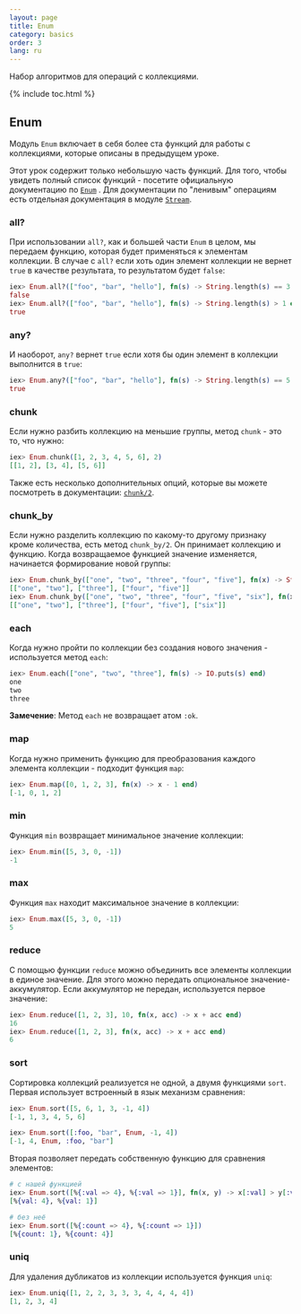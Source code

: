 ```yaml
---
layout: page
title: Enum
category: basics
order: 3
lang: ru
---
```


Набор алгоритмов для операций с коллекциями.

{% include toc.html %}

## Enum

Модуль `Enum` включает в себя более ста функций для работы с коллекциями, которые описаны в предыдущем уроке.

Этот урок содержит только небольшую часть функций. Для того, чтобы увидеть полный список функций - посетите официальную документацию по [`Enum`](http://elixir-lang.org/docs/stable/elixir/Enum.html) . Для документации по "ленивым" операциям есть отдельная документация в модуле [`Stream`](http://elixir-lang.org/docs/stable/elixir/Stream.html).

### all?

При использовании `all?`, как и большей части `Enum` в целом, мы передаем функцию, которая будет применяться к элементам коллекции. В случае с `all?` если хоть один элемент коллекции не вернет `true` в качестве результата, то результатом будет `false`:

```elixir
iex> Enum.all?(["foo", "bar", "hello"], fn(s) -> String.length(s) == 3 end)
false
iex> Enum.all?(["foo", "bar", "hello"], fn(s) -> String.length(s) > 1 end)
true
```

### any?

И наоборот, `any?` вернет `true` если хотя бы один элемент в коллекции выполнится в `true`:

```elixir
iex> Enum.any?(["foo", "bar", "hello"], fn(s) -> String.length(s) == 5 end)
true
```

### chunk

Если нужно разбить коллекцию на меньшие группы, метод `chunk` - это то, что нужно:

```elixir
iex> Enum.chunk([1, 2, 3, 4, 5, 6], 2)
[[1, 2], [3, 4], [5, 6]]
```

Также есть несколько дополнительных опций, которые вы можете посмотреть в документации: [`chunk/2`](http://elixir-lang.org/docs/stable/elixir/Enum.html#chunk/2).

### chunk_by

Если нужно разделить коллекцию по какому-то другому признаку кроме количества, есть метод `chunk_by/2`. Он принимает коллекцию и функцию. Когда возвращаемое функцией значение изменяется, начинается формирование новой группы:

```elixir
iex> Enum.chunk_by(["one", "two", "three", "four", "five"], fn(x) -> String.length(x) end)
[["one", "two"], ["three"], ["four", "five"]]
iex> Enum.chunk_by(["one", "two", "three", "four", "five", "six"], fn(x) -> String.length(x) end)
[["one", "two"], ["three"], ["four", "five"], ["six"]]
```

### each

Когда нужно пройти по коллекции без создания нового значения - используется метод `each`:

```elixir
iex> Enum.each(["one", "two", "three"], fn(s) -> IO.puts(s) end)
one
two
three
```

__Замечение__: Метод `each` не возвращает атом `:ok`.

### map

Когда нужно применить функцию для преобразования каждого элемента коллекции - подходит функция `map`:

```elixir
iex> Enum.map([0, 1, 2, 3], fn(x) -> x - 1 end)
[-1, 0, 1, 2]
```

### min

Функция `min` возвращает минимальное значение коллекции:

```elixir
iex> Enum.min([5, 3, 0, -1])
-1
```

### max

Функция `max` находит максимальное значение в коллекции:

```elixir
iex> Enum.max([5, 3, 0, -1])
5
```

### reduce

С помощью функции `reduce` можно объединить все элементы коллекции в единое значение. Для этого можно передать опциональное значение-аккумулятор. Если аккумулятор не передан, используется первое значение:

```elixir
iex> Enum.reduce([1, 2, 3], 10, fn(x, acc) -> x + acc end)
16
iex> Enum.reduce([1, 2, 3], fn(x, acc) -> x + acc end)
6
```

### sort

Сортировка коллекций реализуется не одной, а двумя функциями `sort`. Первая использует встроенный в язык механизм сравнения:

```elixir
iex> Enum.sort([5, 6, 1, 3, -1, 4])
[-1, 1, 3, 4, 5, 6]

iex> Enum.sort([:foo, "bar", Enum, -1, 4])
[-1, 4, Enum, :foo, "bar"]
```

Вторая позволяет передать собственную функцию для сравнения элементов:

```elixir
# с нашей функцией
iex> Enum.sort([%{:val => 4}, %{:val => 1}], fn(x, y) -> x[:val] > y[:val] end)
[%{val: 4}, %{val: 1}]

# без неё
iex> Enum.sort([%{:count => 4}, %{:count => 1}])
[%{count: 1}, %{count: 4}]
```

### uniq

Для удаления дубликатов из коллекции используется функция `uniq`:

```elixir
iex> Enum.uniq([1, 2, 2, 3, 3, 3, 4, 4, 4, 4])
[1, 2, 3, 4]
```
